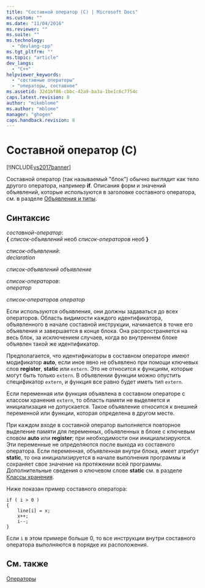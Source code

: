 ```yaml
---
title: "Составной оператор (C) | Microsoft Docs"
ms.custom: ""
ms.date: "11/04/2016"
ms.reviewer: ""
ms.suite: ""
ms.technology: 
  - "devlang-cpp"
ms.tgt_pltfrm: ""
ms.topic: "article"
dev_langs: 
  - "C++"
helpviewer_keywords: 
  - "составные операторы"
  - "операторы, составное"
ms.assetid: 32d1bf86-cbbc-42a9-ba3a-1be1c6c7754c
caps.latest.revision: 8
author: "mikeblome"
ms.author: "mblome"
manager: "ghogen"
caps.handback.revision: 8
---
```

# Составной оператор (C)
[!INCLUDE[vs2017banner](../assembler/inline/includes/vs2017banner.md)]

Составной оператор \(так называемый "блок"\) обычно выглядит как тело другого оператора, например **if**.  Описания форм и значений объявлений, которые используются в заголовке составного оператора, см. в разделе [Объявления и типы](../c-language/declarations-and-types.md).  
  
## Синтаксис  
 *составной\-оператор*:  
 **{**  *список\-объявлений*  необ *список\-операторов* необ **}**  
  
 *список\-объявлений*:  
 *declaration*  
  
 *список\-объявлений объявление*  
  
 *список\-операторов*:  
 *оператор*  
  
 *список\-операторов оператор*  
  
 Если используются объявления, они должны задаваться до всех операторов.  Область видимости каждого идентификатора, объявленного в начале составной инструкции, начинается в точке его объявления и завершается в конце блока.  Она распространяется на весь блок, за исключением случаев, когда во внутреннем блоке объявлен такой же идентификатор.  
  
 Предполагается, что идентификаторы в составном операторе имеют модификатор **auto**, если иное явно не объявлено при помощи ключевых слов **register**, **static** или `extern`. Это не относится к функциям, которые могут быть только `extern`.  В объявлении функции можно опустить спецификатор `extern`, и функция все равно будет иметь тип `extern`.  
  
 Если переменная или функция объявлена в составном операторе с классом хранения `extern`, то область памяти не выделяется и инициализация не допускается.  Такое объявление относится к внешней переменной или функции, которая определена в другом месте.  
  
 При каждом входе в составной оператор выполняется повторное выделение памяти для переменных, объявленных в блоке с ключевым словом **auto** или **register**; при необходимости они инициализируются.  Эти переменные не определяются после выхода из составного оператора.  Если переменная, объявленная внутри блока, имеет атрибут **static**, то она инициализируется в начале выполнения программы и сохраняет свое значение на протяжении всей программы.  Дополнительные сведения о ключевом слове **static** см. в разделе [Классы хранения](../c-language/c-storage-classes.md).  
  
 Ниже показан пример составного оператора:  
  
```  
if ( i > 0 )   
{  
    line[i] = x;  
    x++;  
    i--;  
}  
```  
  
 Если `i` в этом примере больше 0, то все инструкции внутри составного оператора выполняются в порядке их расположения.  
  
## См. также  
 [Операторы](../c-language/statements-c.md)